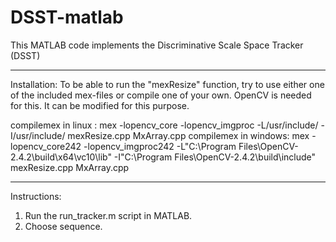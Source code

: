 # DSST-matlab
This MATLAB code implements the Discriminative Scale Space Tracker (DSST)
___
Installation:
To be able to run the "mexResize" function, try to use either one of the included mex-files or compile one of your own. 
OpenCV is needed for this. It can be modified for this purpose.

compilemex in linux :
mex -lopencv_core -lopencv_imgproc -L/usr/include/ -I/usr/include/ mexResize.cpp MxArray.cpp
compilemex in windows:
mex -lopencv_core242 -lopencv_imgproc242 -L"C:\Program Files\OpenCV-2.4.2\build\x64\vc10\lib" -I"C:\Program Files\OpenCV-2.4.2\build\include" mexResize.cpp MxArray.cpp
___
Instructions:
1) Run the run_tracker.m script in MATLAB.
2) Choose sequence.
